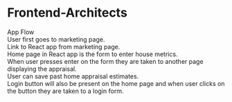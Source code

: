 # Frontend-Architects

App Flow  
User first goes to marketing page.  
Link to React app from marketing page.  
Home page in React app is the form to enter house metrics.  
When user presses enter on the form they are taken to another page displaying the appraisal.  
User can save past home appraisal estimates.  
Login button will also be present on the home page and when user clicks on the button they are taken to a login form.  
